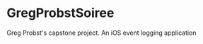 GregProbstSoiree
================

Greg Probst's capstone project. An iOS event logging application


